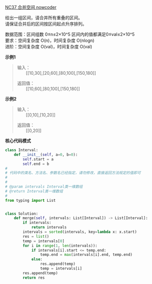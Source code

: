 [NC37 合并空间 nowcoder](https://www.nowcoder.com/practice/69f4e5b7ad284a478777cb2a17fb5e6a?tpId=117&tqId=37737&rp=1&ru=/exam/oj&qru=/exam/oj&sourceUrl=%2Fexam%2Foj%3Fpage%3D5%26pageSize%3D50%26search%3D%26tab%3D%25E7%25AE%2597%25E6%25B3%2595%25E7%25AF%2587%26topicId%3D117&difficulty=undefined&judgeStatus=undefined&tags=&title=)

给出一组区间，请合并所有重叠的区间。
<br>请保证合并后的区间按区间起点升序排列。

数据范围：区间组数 0≤n≤2×10^5 区间内的值都满足0≤val≤2×10^5
<br>要求：空间复杂度 O(n)，时间复杂度 O(nlogn)
<br>进阶：空间复杂度 O(val)，时间复杂度 O(val)

**示例1**
>输入：
><br>&emsp;&emsp;[[10,30],[20,60],[80,100],[150,180]]
> 
>返回值：
><br>&emsp;&emsp;[[10,60],[80,100],[150,180]]

**示例2**
>输入：
><br>&emsp;&emsp;[[0,10],[10,20]]
> 
>返回值：
><br>&emsp;&emsp;[[0,20]]

**核心代码模式**

```python
class Interval:
    def __init__(self, a=0, b=0):
        self.start = a
        self.end = b
#
# 代码中的类名、方法名、参数名已经指定，请勿修改，直接返回方法规定的值即可
#
#
# @param intervals Interval类一维数组
# @return Interval类一维数组
#
from typing import List


class Solution:
    def merge(self, intervals: List[Interval]) -> List[Interval]:
        if intervals:
            return intervals
        intervals = sorted(intervals, key=lambda x: x.start)
        res = list()
        temp = intervals[0]
        for i in range(1, len(intervals)):
            if intervals[i].start <= temp.end:
                temp.end = max(intervals[i].end, temp.end)
            else:
                res.append(temp)
                temp = intervals[i]
        res.append(temp)
        return res
```
